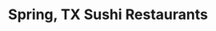 ---
layout: city
title: Spring, TX Sushi Restaurants
permalink: /texas/spring/
stateAbbr: TX
stateName: Texas
cityName: Spring

---